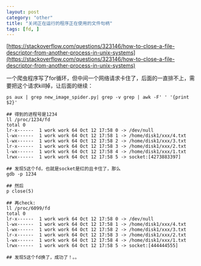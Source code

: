 ```yaml
---
layout: post
category: "other"
title: "关闭正在运行的程序正在使用的文件句柄"
tags: [fd, ]
---
```


[https://stackoverflow.com/questions/323146/how-to-close-a-file-descriptor-from-another-process-in-unix-systems](https://stackoverflow.com/questions/323146/how-to-close-a-file-descriptor-from-another-process-in-unix-systems)

一个爬虫程序写了for循环，但中间一个网络请求卡住了，后面的一直排不上，需要把这个请求kill掉，让后面的继续：

```shell
ps aux | grep new_image_spider.py| grep -v grep | awk -F' ' '{print $2}' 

## 得到的进程号是1234
ll /proc/1234/fd
total 0
lr-x------  1 work work 64 Oct 12 17:58 0 -> /dev/null
l-wx------  1 work work 64 Oct 12 17:58 1 -> /home/disk1/xxx/4.txt
l-wx------  1 work work 64 Oct 12 17:58 2 -> /home/disk1/xxx/3.txt
lr-x------  1 work work 64 Oct 12 17:58 3 -> /home/disk1/xxx/2.txt
l-wx------  1 work work 64 Oct 12 17:58 4 -> /home/disk1/xxx/1.txt
lrwx------  1 work work 64 Oct 12 17:58 5 -> socket:[4273883397]

## 发现5这个fd，也就是socket是红的且卡住了，那么
gdb -p 1234

## 然后
p close(5)

## 再check:
ll /proc/6099/fd
total 0
lr-x------  1 work work 64 Oct 12 17:58 0 -> /dev/null
l-wx------  1 work work 64 Oct 12 17:58 1 -> /home/disk1/xxx/4.txt
l-wx------  1 work work 64 Oct 12 17:58 2 -> /home/disk1/xxx/3.txt
lr-x------  1 work work 64 Oct 12 17:58 3 -> /home/disk1/xxx/2.txt
l-wx------  1 work work 64 Oct 12 17:58 4 -> /home/disk1/xxx/1.txt
lrwx------  1 work work 64 Oct 12 17:58 5 -> socket:[444444555]

## 发现5这个fd换了，成功了！。。
```
